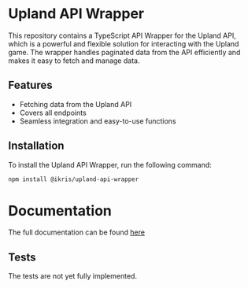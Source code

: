 # Upland API Wrapper
This repository contains a TypeScript API Wrapper for the Upland API, which is a powerful and flexible solution for interacting with the Upland game. The wrapper handles paginated data from the API efficiently and makes it easy to fetch and manage data.

## Features
- Fetching data from the Upland API
- Covers all endpoints
- Seamless integration and easy-to-use functions

## Installation
To install the Upland API Wrapper, run the following command:
```bash
npm install @ikris/upland-api-wrapper
```

# Documentation
The full documentation can be found [here](docs/md/modules.md)

## Tests
The tests are not yet fully implemented.